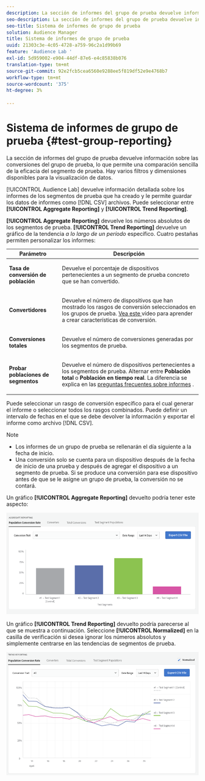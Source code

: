 ```yaml
---
description: La sección de informes del grupo de prueba devuelve información sobre las conversiones del grupo de prueba, lo que permite una comparación sencilla de la eficacia del segmento de prueba. Hay varios filtros y dimensiones disponibles para la visualización de datos.
seo-description: La sección de informes del grupo de prueba devuelve información sobre las conversiones del grupo de prueba, lo que permite una comparación sencilla de la eficacia del segmento de prueba. Hay varios filtros y dimensiones disponibles para la visualización de datos.
seo-title: Sistema de informes de grupo de prueba
solution: Audience Manager
title: Sistema de informes de grupo de prueba
uuid: 21303c3e-4c05-4728-a759-96c2a1d99b69
feature: 'Audience Lab '
exl-id: 5d959002-e904-44df-87e6-e4c85838b076
translation-type: tm+mt
source-git-commit: 92e2fcb5cea6560e9288ee5f819df52e9e4768b7
workflow-type: tm+mt
source-wordcount: '375'
ht-degree: 3%

---
```


# Sistema de informes de grupo de prueba {#test-group-reporting}

La sección de informes del grupo de prueba devuelve información sobre las conversiones del grupo de prueba, lo que permite una comparación sencilla de la eficacia del segmento de prueba. Hay varios filtros y dimensiones disponibles para la visualización de datos.

[!UICONTROL Audience Lab] devuelve información detallada sobre los informes de los segmentos de prueba que ha creado y le permite guardar los datos de informes como  [!DNL CSV] archivos. Puede seleccionar entre **[!UICONTROL Aggregate Reporting]** y **[!UICONTROL Trend Reporting]**.

**[!UICONTROL Aggregate Reporting]** devuelve los números absolutos de los segmentos de prueba. **[!UICONTROL Trend Reporting]** devuelve un gráfico de la tendencia  *a lo largo de un período* específico. Cuatro pestañas permiten personalizar los informes:

<table id="table_446384AE9A36408A9C570CB7DB72C3D6"> 
 <thead> 
  <tr> 
   <th colname="col1" class="entry"> Parámetro </th> 
   <th colname="col2" class="entry"> Descripción </th> 
  </tr> 
 </thead>
 <tbody> 
  <tr> 
   <td colname="col1"> <p> <b><span class="uicontrol"> Tasa de conversión de población</span></b> </p> </td> 
   <td colname="col2"> <p>Devuelve el porcentaje de dispositivos pertenecientes a un segmento de prueba concreto que se han convertido. </p> </td> 
  </tr> 
  <tr> 
   <td colname="col1"> <p> <b><span class="uicontrol"> Convertidores</span></b> </p> </td> 
   <td colname="col2"> <p>Devuelve el número de dispositivos que han mostrado los rasgos de conversión seleccionados en los grupos de prueba. <a href="https://helpx.adobe.com/audience-manager/kt/using/creating-conversion-traits-feature-video-use.html" format="https" scope="external"> Vea este </a> vídeo para aprender a crear características de conversión. </p> </td> 
  </tr> 
  <tr> 
   <td colname="col1"> <p> <b><span class="uicontrol"> Conversiones totales</span></b> </p> </td> 
   <td colname="col2"> <p>Devuelve el número de conversiones generadas por los segmentos de prueba. </p> </td> 
  </tr> 
  <tr> 
   <td colname="col1"> <p> <b><span class="uicontrol"> Probar poblaciones de segmentos</span></b> </p> </td> 
   <td colname="col2"> <p>Devuelve el número de dispositivos pertenecientes a los segmentos de prueba. Alternar entre <b><span class="uicontrol"> Población total</span></b> o <b><span class="uicontrol"> Población en tiempo real</span></b>. La diferencia se explica en las <a href="../../faq/faq-reporting.md"> preguntas frecuentes sobre informes</a> . </p> </td>
  </tr>
 </tbody>
</table>

Puede seleccionar un rasgo de conversión específico para el cual generar el informe o seleccionar todos los rasgos combinados. Puede definir un intervalo de fechas en el que se debe devolver la información y exportar el informe como archivo [!DNL CSV].

>[!NOTE]
>
>* Los informes de un grupo de prueba se rellenarán el día siguiente a la fecha de inicio.
>* Una conversión solo se cuenta para un dispositivo después de la fecha de inicio de una prueba y después de agregar el dispositivo a un segmento de prueba. Si se produce una conversión para ese dispositivo antes de que se le asigne un grupo de prueba, la conversión no se contará.


Un gráfico **[!UICONTROL Aggregate Reporting]** devuelto podría tener este aspecto:

![](assets/aggregate-reporting.PNG)

Un gráfico **[!UICONTROL Trend Reporting]** devuelto podría parecerse al que se muestra a continuación. Seleccione **[!UICONTROL Normalized]** en la casilla de verificación si desea ignorar los números absolutos y simplemente centrarse en las tendencias de segmentos de prueba.

![](assets/trend-reporting.PNG)
